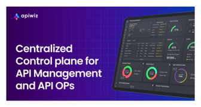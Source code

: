 <p align="center">
    <a href="https://apiwiz.io" target="_blank"><img src="/profile/assets/banner.png" alt="apiwiz Banner"></a>
    <br />
    <br />
</p>
